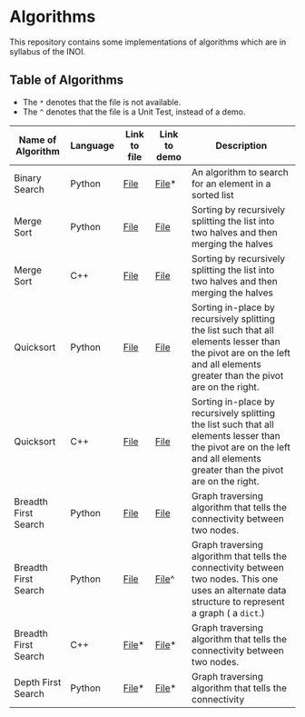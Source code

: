 # Algorithms

This repository contains some implementations of algorithms which are in syllabus of the INOI.

## Table of Algorithms

 - The `*` denotes that the file is not available.
 - The `^` denotes that the file is a Unit Test, instead of a demo.

Name of Algorithm | Language | Link to file | Link to demo | Description 
------------------|----------|--------------|--------------|-------------
Binary Search | Python | [File](python/searching/binarysearch.py) | [File](python/searching/binarysearch_demo.py)* | An algorithm to search for an element in a sorted list
Merge Sort | Python | [File](python/sorting/merge_sort.py) | [File](python/sorting/merge_sort_demo.py) | Sorting by recursively splitting the list into two halves and then merging the halves
Merge Sort | C++ | [File](cpp/sorting/mergesort.cpp) | [File](https://github.com/advaithm582/algorithms/releases/tag/2021.11.15) | Sorting by recursively splitting the list into two halves and then merging the halves
Quicksort | Python | [File](python/sorting/quicksort.py) | [File](python/sorting/quicksort_demo.py) | Sorting in-place by recursively splitting the list such that all elements lesser than the pivot are on the left and all elements greater than the pivot are on the right.
Quicksort | C++ | [File](cpp/sorting/quicksort.cpp) | [File](https://github.com/advaithm582/algorithms/releases/tag/2021.11.17) | Sorting in-place by recursively splitting the list such that all elements lesser than the pivot are on the left and all elements greater than the pivot are on the right.
Breadth First Search | Python | [File](python/graph/bfs.py) | [File](python/graph/bfs_demo.py) | Graph traversing algorithm that tells the connectivity between two nodes.
Breadth First Search | Python | [File](python/graph/bfs.py#L30) | [File](python/graph/bfs_unittest.py)^ | Graph traversing algorithm that tells the connectivity between two nodes. This one uses an alternate data structure to represent a graph ( a `dict`.)
Breadth First Search | C++ | [File](cpp/graph/bfs.cpp)* | [File]()* | Graph traversing algorithm that tells the connectivity between two nodes.
Depth First Search | Python | [File](python/graph/dfs.py)* | [File](python/graph/dfs_demo.py)* | Graph traversing algorithm that tells the connectivity 